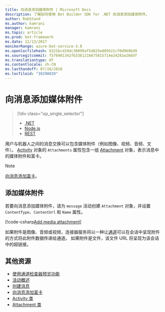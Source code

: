 ```yaml
---
title: 向消息添加媒体附件 | Microsoft Docs
description: 了解如何使用 Bot Builder SDK for .NET 向消息添加媒体附件。
author: RobStand
ms.author: kamrani
manager: kamrani
ms.topic: article
ms.prod: bot-framework
ms.date: 12/13/2017
monikerRange: azure-bot-service-3.0
ms.openlocfilehash: b321bcd19dc38099af5d825ed05621cf0d969bd9
ms.sourcegitcommit: f576981342fb3361216675815714e24281e20ddf
ms.translationtype: HT
ms.contentlocale: zh-CN
ms.lasthandoff: 07/18/2018
ms.locfileid: "39298039"
---
```

# <a name="add-media-attachments-to-messages"></a>向消息添加媒体附件
> [!div class="op_single_selector"]
> - [.NET](../dotnet/bot-builder-dotnet-add-media-attachments.md)
> - [Node.js](../nodejs/bot-builder-nodejs-send-receive-attachments.md)
> - [REST](../rest-api/bot-framework-rest-connector-add-media-attachments.md)

用户与机器人之间的消息交换可以包含媒体附件（例如图像、视频、音频、文件）。 <a href="https://docs.botframework.com/en-us/csharp/builder/sdkreference/dc/d2f/class_microsoft_1_1_bot_1_1_connector_1_1_activity.html" target="_blank">Activity</a> 对象的 `Attachments` 属性包含一组 <a href="https://docs.microsoft.com/en-us/dotnet/api/microsoft.bot.connector.attachments?view=botconnector-3.12.2.4" target="_blank">Attachment</a> 对象，表示消息中的媒体附件和富卡。 

> [!NOTE]
> [向消息添加富卡](bot-builder-dotnet-add-rich-card-attachments.md)。

## <a name="add-a-media-attachment"></a>添加媒体附件  

若要向消息添加媒体附件，请为 `message` 活动创建 `Attachment` 对象，并设置 `ContentType`、`ContentUrl` 和 `Name` 属性。 

[!code-csharp[Add media attachment](../includes/code/dotnet-add-attachments.cs#addMediaAttachment)]

如果附件是图像、音频或视频，连接器服务将以一种让[通道](bot-builder-dotnet-channeldata.md)可以在会话中呈现附件的方式将此附件数据传递给通道。 如果附件是文件，该文件 URL 将呈现为该会话中的超链接。

## <a name="additional-resources"></a>其他资源

- [使用通道检查器预览功能][inspector]
- [活动概述](bot-builder-dotnet-activities.md)
- [创建消息](bot-builder-dotnet-create-messages.md)
- [向消息添加富卡](bot-builder-dotnet-add-rich-card-attachments.md)
- <a href="https://docs.botframework.com/en-us/csharp/builder/sdkreference/dc/d2f/class_microsoft_1_1_bot_1_1_connector_1_1_activity.html" target="_blank">Activity 类</a>
- <a href="https://docs.microsoft.com/en-us/dotnet/api/microsoft.bot.connector.attachments?view=botconnector-3.12.2.4" target="_blank">Attachment 类</a>

[inspector]: ../bot-service-channel-inspector.md


